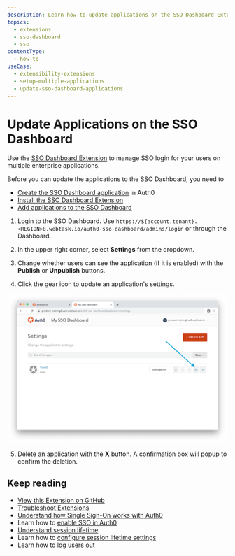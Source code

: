```yaml
---
description: Learn how to update applications on the SSO Dashboard Extension to enable SSO login for your applications. 
topics:
  - extensions
  - sso-dashboard
  - sso
contentType:
  - how-to
useCase: 
  - extensibility-extensions
  - setup-multiple-applications
  - update-sso-dashboard-applications
---
```


# Update Applications on the SSO Dashboard

Use the [SSO Dashboard Extension](/extensions/sso-dashboard) to manage SSO login for your users on multiple enterprise applications. 

Before you can update the applications to the SSO Dashboard, you need to 

* [Create the SSO Dashboard application](/dashboard/guides/extensions/sso-dashboard-create-app) in Auth0
* [Install the SSO Dashboard Extension](/dashboard/guides/extensions/sso-dashboard-install-extension)
* [Add applications to the SSO Dashboard](/dashboard/guides/extensions/sso-dashboard-add-apps) 

1. Login to the SSO Dashboard. Use `https://${account.tenant}.<REGION>8.webtask.io/auth0-sso-dashboard/admins/login` or through the Dashboard.

2. In the upper right corner, select **Settings** from the dropdown.

3. Change whether users can see the application (if it is enabled) with the **Publish** or **Unpublish** buttons. 

4. Click the gear icon to update an application's settings.
  
  ![Change Application Settings](/media/articles/extensions/sso-dashboard/change-settings.png)

5. Delete an application with the **X** button. A confirmation box will popup to confirm the deletion.

## Keep reading

- [View this Extension on GitHub](https://github.com/auth0-extensions/auth0-sso-dashboard-extension)
- [Troubleshoot Extensions](/extensions/troubleshoot)
- [Understand how Single Sign-On works with Auth0](/sso/current/sso-auth0)
- Learn how to [enable SSO in Auth0](/dashboard/guides/tenants/enable-sso-tenant)
- [Understand session lifetime](/sessions/concepts/session-lifetime)
- Learn how to [configure session lifetime settings](/dashboard/guides/tenants/configure-session-lifetime-settings)
- Learn how to [log users out](/logout)
